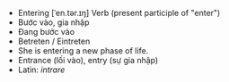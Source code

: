 - Entering [ˈen.tər.ɪŋ] Verb (present participle of "enter")  
- Bước vào, gia nhập  
- Đang bước vào  
- Betreten / Eintreten  
- She is entering a new phase of life.  
- Entrance (lối vào), entry (sự gia nhập)  
- Latin: *intrare*